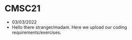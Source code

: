 # CMSC21
- 03/03/2022
- Hello there stranger/madam. Here we upload our coding requirements/exercises.
